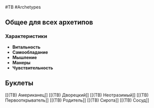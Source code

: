 #TB  #Archetypes

## Общее для всех архетипов 

### Характеристики
- **Витальность**
- **Самообладание**
- **Мышление**
- **Манеры**
- **Чувствительность**

## Буклеты
[[(TB) Американец]]
[[(TB) Дворецкий]]
[[(TB) Неотразимый]]
[[(TB) Первооткрыватель]]
[[(TB) Родитель]]
[[(TB) Сирота]]
[[(TB) Cосуд]]

